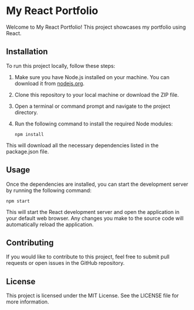 
# My React Portfolio

Welcome to My React Portfolio! This project showcases my portfolio using React.

## Installation

To run this project locally, follow these steps:

1. Make sure you have Node.js installed on your machine. You can download it from [nodejs.org](https://nodejs.org).
2. Clone this repository to your local machine or download the ZIP file.
3. Open a terminal or command prompt and navigate to the project directory.
4. Run the following command to install the required Node modules:

   ```shell
   npm install
   ```
This will download all the necessary dependencies listed in the package.json file.

## Usage

Once the dependencies are installed, you can start the development server by running the following command:

```shell
npm start
```
This will start the React development server and open the application in your default web browser. Any changes you make to the source code will automatically reload the application.

## Contributing

If you would like to contribute to this project, feel free to submit pull requests or open issues in the GitHub repository.

## License

This project is licensed under the MIT License. See the LICENSE file for more information.
